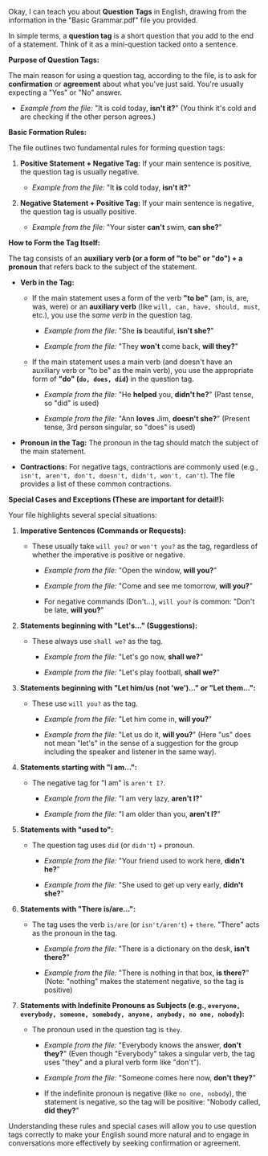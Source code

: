 Okay, I can teach you about **Question Tags** in English, drawing from the information in the "Basic Grammar.pdf" file you provided.

In simple terms, a **question tag** is a short question that you add to the end of a statement. Think of it as a mini-question tacked onto a sentence.

**Purpose of Question Tags:**

The main reason for using a question tag, according to the file, is to ask for **confirmation** or **agreement** about what you've just said. You're usually expecting a "Yes" or "No" answer.

- _Example from the file:_ "It is cold today, **isn't it?**" (You think it's cold and are checking if the other person agrees.)
    

**Basic Formation Rules:**

The file outlines two fundamental rules for forming question tags:

1. **Positive Statement + Negative Tag:** If your main sentence is positive, the question tag is usually negative.
    - _Example from the file:_ "It **is** cold today, **isn't it?**"
        
2. **Negative Statement + Positive Tag:** If your main sentence is negative, the question tag is usually positive.
    - _Example from the file:_ "Your sister **can't** swim, **can she?**"
        

**How to Form the Tag Itself:**

The tag consists of an **auxiliary verb (or a form of "to be" or "do") + a pronoun** that refers back to the subject of the statement.

- **Verb in the Tag:**
    - If the main statement uses a form of the verb **"to be"** (am, is, are, was, were) or an **auxiliary verb** (like `will, can, have, should, must`, etc.), you use the _same verb_ in the question tag.
        
        - _Example from the file:_ "She **is** beautiful, **isn't she?**"
            
        - _Example from the file:_ "They **won't** come back, **will they?**"
            
    - If the main statement uses a main verb (and doesn't have an auxiliary verb or "to be" as the main verb), you use the appropriate form of **"do" (`do, does, did`)** in the question tag.
        
        - _Example from the file:_ "He **helped** you, **didn't he?**" (Past tense, so "did" is used)
            
        - _Example from the file:_ "Ann **loves** Jim, **doesn't she?**" (Present tense, 3rd person singular, so "does" is used)
            
- **Pronoun in the Tag:** The pronoun in the tag should match the subject of the main statement.
    
- **Contractions:** For negative tags, contractions are commonly used (e.g., `isn't, aren't, don't, doesn't, didn't, won't, can't`). The file provides a list of these common contractions.
    

**Special Cases and Exceptions (These are important for detail!):**

Your file highlights several special situations:

1. **Imperative Sentences (Commands or Requests):**
    
    - These usually take `will you?` or `won't you?` as the tag, regardless of whether the imperative is positive or negative.
        
        - _Example from the file:_ "Open the window, **will you?**"
            
        - _Example from the file:_ "Come and see me tomorrow, **will you?**"
            
        - For negative commands (Don't...), `will you?` is common: "Don't be late, **will you?**"
2. **Statements beginning with "Let's..." (Suggestions):**
    
    - These always use `shall we?` as the tag.
        
        - _Example from the file:_ "Let's go now, **shall we?**"
            
        - _Example from the file:_ "Let's play football, **shall we?**"
            
3. **Statements beginning with "Let him/us (not 'we')..." or "Let them...":**
    
    - These use `will you?` as the tag.
        
        - _Example from the file:_ "Let him come in, **will you?**"
            
        - _Example from the file:_ "Let us do it, **will you?**" (Here "us" does not mean "let's" in the sense of a suggestion for the group including the speaker and listener in the same way).
            
4. **Statements starting with "I am...":**
    
    - The negative tag for "I am" is `aren't I?`.
        
        - _Example from the file:_ "I am very lazy, **aren't I?**"
            
        - _Example from the file:_ "I am older than you, **aren't I?**"
            
5. **Statements with "used to":**
    
    - The question tag uses `did` (or `didn't`) + pronoun.
        
        - _Example from the file:_ "Your friend used to work here, **didn't he?**"
            
        - _Example from the file:_ "She used to get up very early, **didn't she?**"
            
6. **Statements with "There is/are...":**
    
    - The tag uses the verb `is/are` (or `isn't/aren't`) + `there`. "There" acts as the pronoun in the tag.
        
        - _Example from the file:_ "There is a dictionary on the desk, **isn't there?**"
            
        - _Example from the file:_ "There is nothing in that box, **is there?**" (Note: "nothing" makes the statement negative, so the tag is positive)
            
7. **Statements with Indefinite Pronouns as Subjects (e.g., `everyone, everybody, someone, somebody, anyone, anybody, no one, nobody`):**
    
    - The pronoun used in the question tag is `they`.
        
        - _Example from the file:_ "Everybody knows the answer, **don't they?**" (Even though "Everybody" takes a singular verb, the tag uses "they" and a plural verb form like "don't").
            
        - _Example from the file:_ "Someone comes here now, **don't they?**"
            
        - If the indefinite pronoun is negative (like `no one, nobody`), the statement is negative, so the tag will be positive: "Nobody called, **did they?**"

Understanding these rules and special cases will allow you to use question tags correctly to make your English sound more natural and to engage in conversations more effectively by seeking confirmation or agreement.